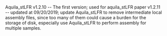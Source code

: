 Aquila_stLFR
v1.2.10 -- The first version; used for aquila_stLFR paper
v1.2.11 -- updated at 09/20/2019; update Aquila_stLFR to remove intermediate local assembly files, since too many of them could cause a burden for the storage of disk, especially use Aquila_stLFR to perform assembly for multiple samples.   
